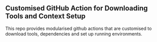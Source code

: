 ## Customised GitHub Action for Downloading Tools and Context Setup

This repo provides modularised github actions that are customised to download tools, dependencies and set up running environments.
